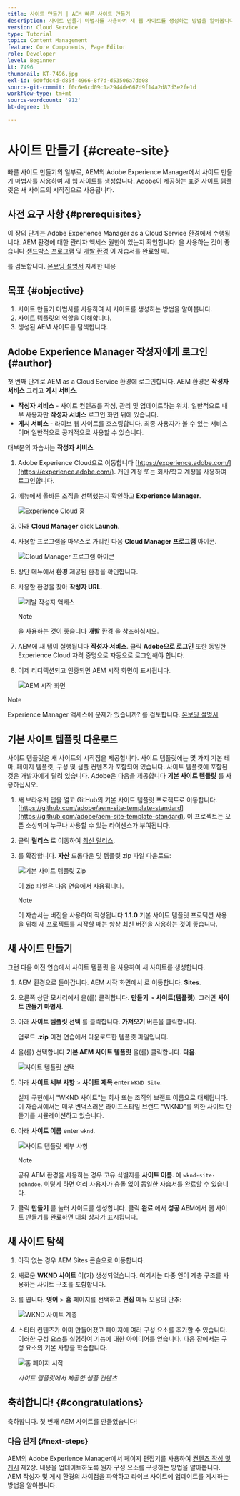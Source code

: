 ```yaml
---
title: 사이트 만들기 | AEM 빠른 사이트 만들기
description: 사이트 만들기 마법사를 사용하여 새 웹 사이트를 생성하는 방법을 알아봅니다. Adobe이 제공하는 표준 사이트 템플릿은 새 사이트의 시작점입니다.
version: Cloud Service
type: Tutorial
topic: Content Management
feature: Core Components, Page Editor
role: Developer
level: Beginner
kt: 7496
thumbnail: KT-7496.jpg
exl-id: 6d0fdc4d-d85f-4966-8f7d-d53506a7dd08
source-git-commit: f0c6e6cd09c1a2944de667d9f14a2d87d3e2fe1d
workflow-type: tm+mt
source-wordcount: '912'
ht-degree: 1%

---
```


# 사이트 만들기 {#create-site}

빠른 사이트 만들기의 일부로, AEM의 Adobe Experience Manager에서 사이트 만들기 마법사를 사용하여 새 웹 사이트를 생성합니다. Adobe이 제공하는 표준 사이트 템플릿은 새 사이트의 시작점으로 사용됩니다.

## 사전 요구 사항 {#prerequisites}

이 장의 단계는 Adobe Experience Manager as a Cloud Service 환경에서 수행됩니다. AEM 환경에 대한 관리자 액세스 권한이 있는지 확인합니다. 을 사용하는 것이 좋습니다 [샌드박스 프로그램](https://experienceleague.adobe.com/docs/experience-manager-cloud-service/onboarding/getting-access/sandbox-programs/introduction-sandbox-programs.html) 및 [개발 환경](https://experienceleague.adobe.com/docs/experience-manager-cloud-service/implementing/using-cloud-manager/manage-environments.html) 이 자습서를 완료할 때.

를 검토합니다. [온보딩 설명서](https://experienceleague.adobe.com/docs/experience-manager-cloud-service/onboarding/home.html) 자세한 내용

## 목표 {#objective}

1. 사이트 만들기 마법사를 사용하여 새 사이트를 생성하는 방법을 알아봅니다.
1. 사이트 템플릿의 역할을 이해합니다.
1. 생성된 AEM 사이트를 탐색합니다.

## Adobe Experience Manager 작성자에게 로그인 {#author}

첫 번째 단계로 AEM as a Cloud Service 환경에 로그인합니다. AEM 환경은 **작성자 서비스** 그리고 **게시 서비스**.

* **작성자 서비스** - 사이트 컨텐츠를 작성, 관리 및 업데이트하는 위치. 일반적으로 내부 사용자만 **작성자 서비스** 로그인 화면 뒤에 있습니다.
* **게시 서비스** - 라이브 웹 사이트를 호스팅합니다. 최종 사용자가 볼 수 있는 서비스이며 일반적으로 공개적으로 사용할 수 있습니다.

대부분의 자습서는 **작성자 서비스**.

1. Adobe Experience Cloud으로 이동합니다 [https://experience.adobe.com/](https://experience.adobe.com/). 개인 계정 또는 회사/학교 계정을 사용하여 로그인합니다.
1. 메뉴에서 올바른 조직을 선택했는지 확인하고 **Experience Manager**.

   ![Experience Cloud 홈](assets/create-site/experience-cloud-home-screen.png)

1. 아래 **Cloud Manager** click **Launch**.
1. 사용할 프로그램을 마우스로 가리킨 다음 **Cloud Manager 프로그램** 아이콘.

   ![Cloud Manager 프로그램 아이콘](assets/create-site/cloud-manager-program-icon.png)

1. 상단 메뉴에서 **환경** 제공된 환경을 확인합니다.

1. 사용할 환경을 찾아 **작성자 URL**.

   ![개발 작성자 액세스](assets/create-site/access-dev-environment.png)

   >[!NOTE]
   >
   >을 사용하는 것이 좋습니다 **개발** 환경 을 참조하십시오.

1. AEM에 새 탭이 실행됩니다 **작성자 서비스**. 클릭 **Adobe으로 로그인** 또한 동일한 Experience Cloud 자격 증명으로 자동으로 로그인해야 합니다.

1. 이제 리디렉션되고 인증되면 AEM 시작 화면이 표시됩니다.

   ![AEM 시작 화면](assets/create-site/aem-start-screen.png)

>[!NOTE]
>
> Experience Manager 액세스에 문제가 있습니까? 를 검토합니다. [온보딩 설명서](https://experienceleague.adobe.com/docs/experience-manager-cloud-service/onboarding/home.html)

## 기본 사이트 템플릿 다운로드

사이트 템플릿은 새 사이트의 시작점을 제공합니다. 사이트 템플릿에는 몇 가지 기본 테마, 페이지 템플릿, 구성 및 샘플 컨텐츠가 포함되어 있습니다. 사이트 템플릿에 포함된 것은 개발자에게 달려 있습니다. Adobe은 다음을 제공합니다 **기본 사이트 템플릿** 를 사용하십시오.

1. 새 브라우저 탭을 열고 GitHub의 기본 사이트 템플릿 프로젝트로 이동합니다. [https://github.com/adobe/aem-site-template-standard](https://github.com/adobe/aem-site-template-standard). 이 프로젝트는 오픈 소싱되며 누구나 사용할 수 있는 라이센스가 부여됩니다.
1. 클릭 **릴리스** 로 이동하여 [최신 릴리스](https://github.com/adobe/aem-site-template-standard/releases/최신).
1. 를 확장합니다. **자산** 드롭다운 및 템플릿 zip 파일 다운로드:

   ![기본 사이트 템플릿 Zip](assets/create-site/template-basic-zip-file.png)

   이 zip 파일은 다음 연습에서 사용됩니다.

   >[!NOTE]
   >
   > 이 자습서는 버전을 사용하여 작성됩니다 **1.1.0** 기본 사이트 템플릿 프로덕션 사용을 위해 새 프로젝트를 시작할 때는 항상 최신 버전을 사용하는 것이 좋습니다.

## 새 사이트 만들기

그런 다음 이전 연습에서 사이트 템플릿 을 사용하여 새 사이트를 생성합니다.

1. AEM 환경으로 돌아갑니다. AEM 시작 화면에서 로 이동합니다. **Sites**.
1. 오른쪽 상단 모서리에서 을(를) 클릭합니다. **만들기** > **사이트(템플릿)**. 그러면 **사이트 만들기 마법사**.
1. 아래 **사이트 템플릿 선택** 를 클릭합니다. **가져오기** 버튼을 클릭합니다.

   업로드 **.zip** 이전 연습에서 다운로드한 템플릿 파일입니다.

1. 을(를) 선택합니다 **기본 AEM 사이트 템플릿** 을(를) 클릭합니다. **다음**.

   ![사이트 템플릿 선택](assets/create-site/select-site-template.png)

1. 아래 **사이트 세부 사항** > **사이트 제목** enter `WKND Site`.

   실제 구현에서 &quot;WKND 사이트&quot;는 회사 또는 조직의 브랜드 이름으로 대체됩니다. 이 자습서에서는 매우 변덕스러운 라이프스타일 브랜드 &quot;WKND&quot;를 위한 사이트 만들기를 시뮬레이션하고 있습니다.

1. 아래 **사이트 이름** enter `wknd`.

   ![사이트 템플릿 세부 사항](assets/create-site/site-template-details.png)

   >[!NOTE]
   >
   > 공유 AEM 환경을 사용하는 경우 고유 식별자를 **사이트 이름**. 예 `wknd-site-johndoe`. 이렇게 하면 여러 사용자가 충돌 없이 동일한 자습서를 완료할 수 있습니다.

1. 클릭 **만들기** 를 눌러 사이트를 생성합니다. 클릭 **완료** 에서 **성공** AEM에서 웹 사이트 만들기를 완료하면 대화 상자가 표시됩니다.

## 새 사이트 탐색

1. 아직 없는 경우 AEM Sites 콘솔으로 이동합니다.
1. 새로운 **WKND 사이트** 이(가) 생성되었습니다. 여기서는 다중 언어 계층 구조를 사용하는 사이트 구조를 포함합니다.
1. 를 엽니다. **영어** > **홈** 페이지를 선택하고 **편집** 메뉴 모음의 단추:

   ![WKND 사이트 계층](assets/create-site/wknd-site-starter-hierarchy.png)

1. 스타터 컨텐츠가 이미 만들어졌고 페이지에 여러 구성 요소를 추가할 수 있습니다. 이러한 구성 요소를 실험하여 기능에 대한 아이디어를 얻습니다. 다음 장에서는 구성 요소의 기본 사항을 학습합니다.

   ![홈 페이지 시작](assets/create-site/start-home-page.png)

   *사이트 템플릿에서 제공한 샘플 컨텐츠*

## 축하합니다! {#congratulations}

축하합니다. 첫 번째 AEM 사이트를 만들었습니다!

### 다음 단계 {#next-steps}

AEM의 Adobe Experience Manager에서 페이지 편집기를 사용하여 [컨텐츠 작성 및 게시](author-content-publish.md) 제2장. 내용을 업데이트하도록 원자 구성 요소를 구성하는 방법을 알아봅니다. AEM 작성자 및 게시 환경의 차이점을 파악하고 라이브 사이트에 업데이트를 게시하는 방법을 알아봅니다.
